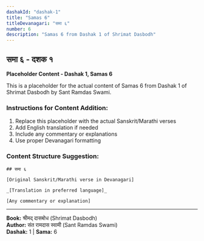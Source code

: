 ```yaml
---
dashakId: "dashak-1"
title: "Samas 6"
titleDevanagari: "समा ६"
number: 6
description: "Samas 6 from Dashak 1 of Shrimat Dasbodh"
---
```


## समा ६ - दशक १

<!-- TODO: Add the actual Sanskrit/Marathi content here -->

**Placeholder Content - Dashak 1, Samas 6**

This is a placeholder for the actual content of Samas 6 from Dashak 1 of Shrimat Dasbodh by Sant Ramdas Swami.

### Instructions for Content Addition:
1. Replace this placeholder with the actual Sanskrit/Marathi verses
2. Add English translation if needed
3. Include any commentary or explanations
4. Use proper Devanagari formatting

### Content Structure Suggestion:
```
## समा ६

[Original Sanskrit/Marathi verse in Devanagari]

_[Translation in preferred language]_

[Any commentary or explanation]
```

---
**Book:** श्रीमद् दासबोध (Shrimat Dasbodh)  
**Author:** संत रामदास स्वामी (Sant Ramdas Swami)  
**Dashak:** 1 | **Sama:** 6
